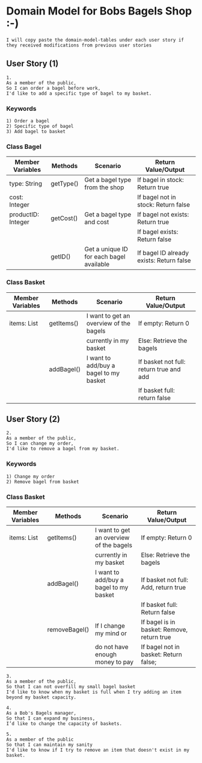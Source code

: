 # Domain Model for Bobs Bagels Shop :-)
``
I will copy paste the domain-model-tables under each user story
if they received modifications from previous user stories
``
## User Story (1)
```
1.
As a member of the public,
So I can order a bagel before work,
I'd like to add a specific type of bagel to my basket.
```

### Keywords
```
1) Order a bagel
2) Specific type of bagel
3) Add bagel to basket
```

### Class Bagel

| Member Variables   | Methods   | Scenario                                 | Return Value/Output                      |
|--------------------|-----------|------------------------------------------|------------------------------------------|
| type: String       | getType() | Get a bagel type from the shop           | If bagel in stock: Return true           |
| cost: Integer      |           |                                          | If bagel not in stock: Return false      |
| productID: Integer | getCost() | Get a bagel type and cost                | If bagel not exists: Return true         |
|                    |           |                                          | If bagel exists: Return false            |
|                    | getID()   | Get a unique ID for each bagel available | If bagel ID already exists: Return false |

### Class Basket

| Member Variables   | Methods    | Scenario                                | Return Value/Output                     |
|--------------------|------------|-----------------------------------------|-----------------------------------------|
| items: List<Bagel> | getItems() | I want to get an overview of the bagels | If empty: Return 0                      |
|                    |            | currently in my basket                  | Else: Retrieve the bagels               |
|                    | addBagel() | I want to add/buy a bagel to my basket  | If basket not full: return true and add |
|                    |            |                                         | If basket full: return false            |


## User Story (2)
```
2.
As a member of the public,
So I can change my order,
I'd like to remove a bagel from my basket.
```
### Keywords
```
1) Change my order
2) Remove bagel from basket
```
### Class Basket

| Member Variables   | Methods       | Scenario                                | Return Value/Output                        |
|--------------------|---------------|-----------------------------------------|--------------------------------------------|
| items: List<Bagel> | getItems()    | I want to get an overview of the bagels | If empty: Return 0                         |
|                    |               | currently in my basket                  | Else: Retrieve the bagels                  |
|                    | addBagel()    | I want to add/buy a bagel to my basket  | If basket not full: Add, return true       |
|                    |               |                                         | If basket full: Return false               |
|                    | removeBagel() | If I change my mind or                  | If bagel is in basket: Remove, return true |
|                    |               | do not have enough money to pay         | If bagel not in basket: Return false;      |

```
3.
As a member of the public,
So that I can not overfill my small bagel basket
I'd like to know when my basket is full when I try adding an item beyond my basket capacity.
```

```
4.
As a Bob's Bagels manager,
So that I can expand my business,
I’d like to change the capacity of baskets.
```

```
5.
As a member of the public
So that I can maintain my sanity
I'd like to know if I try to remove an item that doesn't exist in my basket.
```